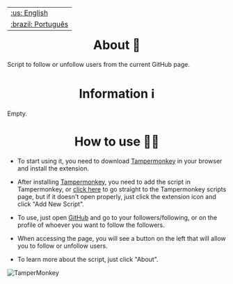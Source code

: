 <table align="right">
 <tr><td><a href="https://github.com/isyuricunha/auto-github-follow-and-unfollow/blob/main/README.md">:us: English</a></td></tr>
 <tr><td><a href="https://github.com/isyuricunha/linkedin-mass-unfollow/blob/main/README-pt-br.md">:brazil: Português</a></td></tr>
</table>

### <h1 align="center"> About 📄 </h1>

Script to follow or unfollow users from the current GitHub page.

### <h1 align="center"> Information ℹ </h1>

Empty.

### <h1 align="center"> How to use 👨‍💻 </h1>

- To start using it, you need to download [Tampermonkey](https://tampermonkey.net/) in your browser and install the extension.<br>

- After installing [Tampermonkey](https://tampermonkey.net/), you need to add the script in Tampermonkey, or [click here](extension://iikmkjmpaadaobahmlpeloendndfphd/options.html#nav=dashboard) to go straight to the Tampermonkey scripts page, but if it doesn't open properly, just click the extension icon and click "Add New Script".<br>

- To use, just open [GitHub](https://github.com/) and go to your followers/following, or on the profile of whoever you want to follow the followers.<br>

- When accessing the page, you will see a button on the left that will allow you to follow or unfollow users.<br>

- To learn more about the script, just click "About".<br>

![TamperMonkey](https://user-images.githubusercontent.com/3022180/83837129-68bba300-a6aa-11ea-8635-eebb48de7bae.png)
